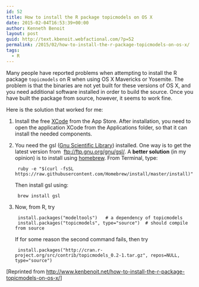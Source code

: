 ```yaml
---
id: 52
title: How to install the R package topicmodels on OS X
date: 2015-02-04T16:53:39+00:00
author: Kenneth Benoit
layout: post
guid: http://text.kbenoit.webfactional.com/?p=52
permalink: /2015/02/how-to-install-the-r-package-topicmodels-on-os-x/
tags:
  - R
---
```

Many people have reported problems when attempting to install the R package `topicmodels` on R when using OS X Mavericks or Yosemite. The problem is that the binaries are not yet built for these versions of OS X, and you need additional software installed in order to build the source. Once you have built the package from source, however, it seems to work fine.

Here is the solution that worked for me:

1. Install the free [XCode](https://macappsto.re/gb/Bk9QD.m) from the App Store. After installation, you need to open the application XCode from the Applications folder, so that it can install the needed components.

2. You need the gsl ([Gnu Scientific Library](http://www.gnu.org/software/gsl/)) installed. One way is to get the latest version from  <a href="ftp://ftp.gnu.org/gnu/gsl/" rel="nofollow">ftp://ftp.gnu.org/gnu/gsl/</a>. A **better solution** (in my opinion) is to install using [homebrew](http://brew.sh/). From Terminal, type: 

        ruby -e "$(curl -fsSL https://raw.githubusercontent.com/Homebrew/install/master/install)"
    
    Then install gsl using:
    
        brew install gsl

3. Now, from R, try 
  
        install.packages("modeltools")   # a dependency of topicmodels
        install.packages("topicmodels", type="source")  # should compile from source

    If for some reason the second command fails, then try
    
        install.packages("http://cran.r-project.org/src/contrib/topicmodels_0.2-1.tar.gz", repos=NULL, type="source")

[Reprinted from <http://www.kenbenoit.net/how-to-install-the-r-package-topicmodels-on-os-x/>]